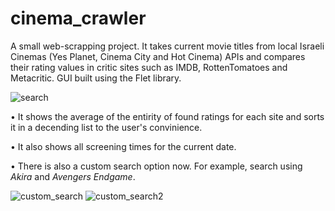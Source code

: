 # cinema_crawler
A small web-scrapping project. It takes current movie titles from local Israeli Cinemas (Yes Planet, Cinema City and Hot Cinema) APIs and compares their rating values in critic sites such as IMDB, RottenTomatoes and Metacritic.
GUI built using the Flet library.

![search](https://github.com/dannythedev/cinema_crawler/assets/99733108/e81eefdf-3885-4a89-acb0-d112371c81fa)

• It shows the average of the entirity of found ratings for each site and sorts it in a decending list to the user's convinience.

• It also shows all screening times for the current date.

• There is also a custom search option now. For example, search using *Akira* and *Avengers Endgame*.

![custom_search](https://github.com/dannythedev/cinema_crawler/assets/99733108/986923e4-67d4-49d6-b4a0-de3f5139ef25)
![custom_search2](https://github.com/dannythedev/cinema_crawler/assets/99733108/9f07e2d6-7e8e-499b-8785-d7102e5913a6)
